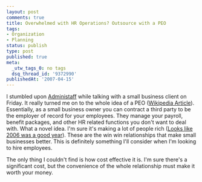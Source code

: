```yaml
---
layout: post
comments: true
title: Overwhelmed with HR Operations? Outsource with a PEO
tags:
- Organization
- Planning
status: publish
type: post
published: true
meta:
  _utw_tags_0: no tags
  dsq_thread_id: '9372990'
publishedAt: '2007-04-15'
---
```


I stumbled upon <a href="http://www.administaff.com/">Administaff</a> while talking with a small business client on Friday. It really turned me on to the whole idea of a PEO (<a href="http://en.wikipedia.org/wiki/Professional_employer_organization">Wikipedia Article</a>). Essentially, as a small business owner you can contract a third party to be the employer of record for your employees. They manage your payroll, benefit packages, and other HR related functions you don't want to deal with.
What a novel idea. I'm sure it's making a lot of people rich (<a href="http://finance.google.com/finance?q=ASF">Looks like 2006 was a good year</a>). These are the win win relationships that make small businesses better. This is definitely something I'll consider when I'm looking to hire employees.

The only thing I couldn't find is how cost effective it is. I'm sure there's a significant cost, but the convenience of the whole relationship must make it worth your money.
